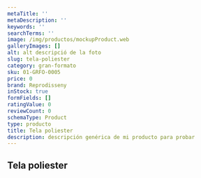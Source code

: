 ```yaml
---
metaTitle: ''
metaDescription: ''
keywords: ''
searchTerms: ''
image: /img/productos/mockupProduct.web
galleryImages: []
alt: alt descripció de la foto
slug: tela-poliester
category: gran-formato
sku: 01-GRFO-0005
price: 0
brand: Reprodisseny
inStock: true
formFields: []
ratingValue: 0
reviewCount: 0
schemaType: Product
type: producto
title: Tela poliester
description: descripción genérica de mi producto para probar
---
```

## Tela poliester
